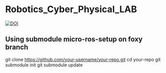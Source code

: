 # Robotics_Cyber_Physical_LAB
[![DOI](https://zenodo.org/badge/525131990.svg)](https://zenodo.org/badge/latestdoi/525131990)



## Using submodule micro-ros-setup on foxy branch
git clone https://github.com/your-username/your-repo.git
cd your-repo
git submodule init
git submodule update
